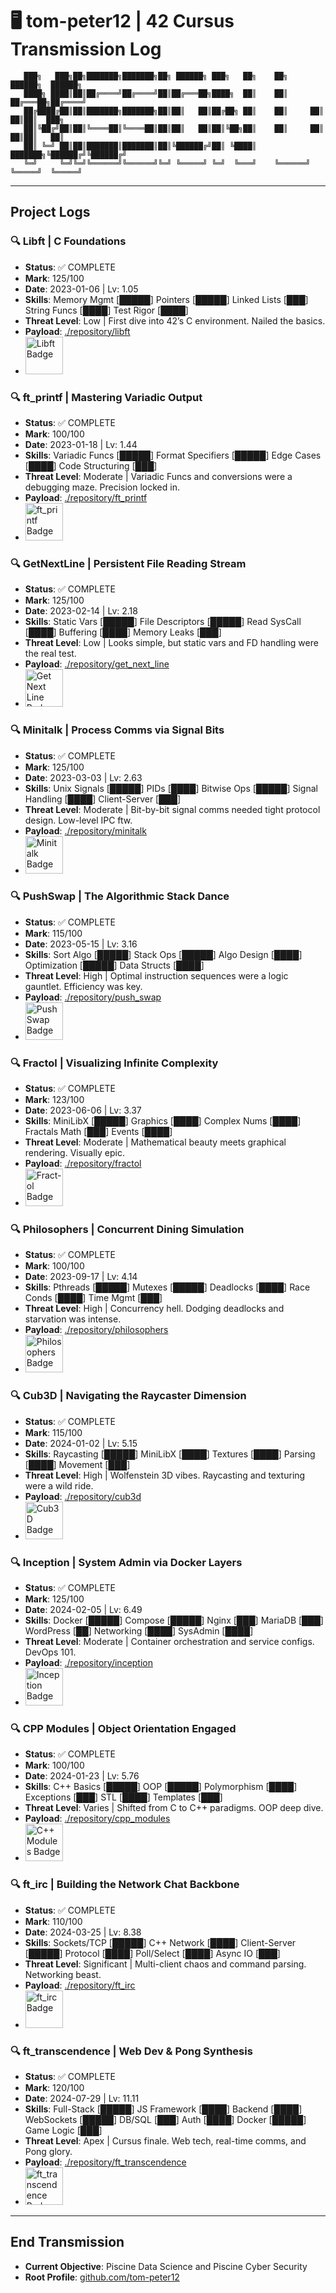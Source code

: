 # 🖥️ tom-peter12 | 42 Cursus Transmission Log

```
   ███╗   ███╗██╗███████╗███████╗██╗ ██████╗ ███╗   ██╗    ██╗      ██████╗  ██████╗ 
   ████╗ ████║██║██╔════╝██╔════╝██║██╔═══██╗████╗  ██║    ██║     ██╔═══██╗██╔════╝ 
   ██╔████╔██║██║███████╗███████╗██║██║   ██║██╔██╗ ██║    ██║     ██║   ██║██║  ███╗
   ██║╚██╔╝██║██║╚════██║╚════██║██║██║   ██║██║╚██╗██║    ██║     ██║   ██║██║   ██║
   ██║ ╚═╝ ██║██║███████║███████║██║╚██████╔╝██║ ╚████║    ███████╗╚██████╔╝╚██████╔╝
   ╚═╝     ╚═╝╚═╝╚══════╝╚══════╝╚═╝ ╚═════╝ ╚═╝  ╚═══╝    ╚══════╝ ╚═════╝  ╚═════╝ 
```
   
   
---

## Project Logs

### 🔍 Libft | C Foundations
- **Status**: ✅ COMPLETE
- **Mark**: 125/100
- **Date**: 2023-01-06 | Lv: 1.05
- **Skills**: Memory Mgmt [█████] Pointers [█████] Linked Lists [███] String Funcs [████] Test Rigor [████]
- **Threat Level**: Low | First dive into 42’s C environment. Nailed the basics.
- **Payload**: [./repository/libft](https://github.com/tom-peter12/01-libft)
- <img src="https://raw.githubusercontent.com/tom-peter12/tom-peter12/main/badges/libft.png" width="60" alt="Libft Badge">

### 🔍 ft_printf | Mastering Variadic Output
- **Status**: ✅ COMPLETE
- **Mark**: 100/100
- **Date**: 2023-01-18 | Lv: 1.44
- **Skills**: Variadic Funcs [█████] Format Specifiers [█████] Edge Cases [████] Code Structuring [███]
- **Threat Level**: Moderate | Variadic Funcs and conversions were a debugging maze. Precision locked in.
- **Payload**: [./repository/ft_printf](https://github.com/tom-peter12/02-ft_printf)
- <img src="https://raw.githubusercontent.com/tom-peter12/tom-peter12/main/badges/printf.png" width="60" alt="ft_printf Badge">

### 🔍 GetNextLine | Persistent File Reading Stream
- **Status**: ✅ COMPLETE
- **Mark**: 125/100
- **Date**: 2023-02-14 | Lv: 2.18
- **Skills**: Static Vars [█████] File Descriptors [█████] Read SysCall [████] Buffering [████] Memory Leaks [███]
- **Threat Level**: Low | Looks simple, but static vars and FD handling were the real test.
- **Payload**: [./repository/get_next_line](https://github.com/tom-peter12/get_next_line)
- <img src="https://raw.githubusercontent.com/tom-peter12/tom-peter12/main/badges/gnl.png" width="60" alt="Get Next Line Badge">

### 🔍 Minitalk | Process Comms via Signal Bits
- **Status**: ✅ COMPLETE
- **Mark**: 125/100
- **Date**: 2023-03-03 | Lv: 2.63
- **Skills**: Unix Signals [█████] PIDs [████] Bitwise Ops [█████] Signal Handling [████] Client-Server [███]
- **Threat Level**: Moderate | Bit-by-bit signal comms needed tight protocol design. Low-level IPC ftw.
- **Payload**: [./repository/minitalk](https://github.com/tom-peter12/minitalk)
- <img src="https://raw.githubusercontent.com/tom-peter12/tom-peter12/main/badges/minitalk.png" width="60" alt="Minitalk Badge">

### 🔍 PushSwap | The Algorithmic Stack Dance
- **Status**: ✅ COMPLETE
- **Mark**: 115/100
- **Date**: 2023-05-15 | Lv: 3.16
- **Skills**: Sort Algo [█████] Stack Ops [█████] Algo Design [████] Optimization [█████] Data Structs [████]
- **Threat Level**: High | Optimal instruction sequences were a logic gauntlet. Efficiency was key.
- **Payload**: [./repository/push_swap](https://github.com/tom-peter12/push_swap)
- <img src="https://raw.githubusercontent.com/tom-peter12/tom-peter12/main/badges/pushswap.png" width="60" alt="Push Swap Badge">

### 🔍 Fractol | Visualizing Infinite Complexity
- **Status**: ✅ COMPLETE
- **Mark**: 123/100
- **Date**: 2023-06-06 | Lv: 3.37
- **Skills**: MiniLibX [█████] Graphics [████] Complex Nums [████] Fractals Math [███] Events [████]
- **Threat Level**: Moderate | Mathematical beauty meets graphical rendering. Visually epic.
- **Payload**: [./repository/fractol](https://github.com/tom-peter12/fractol)
- <img src="https://raw.githubusercontent.com/tom-peter12/tom-peter12/main/badges/fractol.png" width="60" alt="Fract-ol Badge">

### 🔍 Philosophers | Concurrent Dining Simulation
- **Status**: ✅ COMPLETE
- **Mark**: 100/100
- **Date**: 2023-09-17 | Lv: 4.14
- **Skills**: Pthreads [█████] Mutexes [█████] Deadlocks [████] Race Conds [████] Time Mgmt [███]
- **Threat Level**: High | Concurrency hell. Dodging deadlocks and starvation was intense.
- **Payload**: [./repository/philosophers](https://github.com/tom-peter12/philo)
- <img src="https://raw.githubusercontent.com/tom-peter12/tom-peter12/main/badges/philo.png" width="60" alt="Philosophers Badge">

### 🔍 Cub3D | Navigating the Raycaster Dimension
- **Status**: ✅ COMPLETE
- **Mark**: 115/100
- **Date**: 2024-01-02 | Lv: 5.15
- **Skills**: Raycasting [█████] MiniLibX [████] Textures [████] Parsing [████] Movement [███]
- **Threat Level**: High | Wolfenstein 3D vibes. Raycasting and texturing were a wild ride.
- **Payload**: [./repository/cub3d](https://github.com/tom-peter12/cub3D)
- <img src="https://raw.githubusercontent.com/tom-peter12/tom-peter12/main/badges/cub3D.png" width="60" alt="Cub3D Badge">

### 🔍 Inception | System Admin via Docker Layers
- **Status**: ✅ COMPLETE
- **Mark**: 125/100
- **Date**: 2024-02-05 | Lv: 6.49
- **Skills**: Docker [█████] Compose [█████] Nginx [███] MariaDB [███] WordPress [██] Networking [████] SysAdmin [████]
- **Threat Level**: Moderate | Container orchestration and service configs. DevOps 101.
- **Payload**: [./repository/inception](https://github.com/tom-peter12/Inception)
- <img src="https://raw.githubusercontent.com/tom-peter12/tom-peter12/main/badges/inceptionm.png" width="60" alt="Inception Badge">

### 🔍 CPP Modules | Object Orientation Engaged
- **Status**: ✅ COMPLETE
- **Mark**: 100/100
- **Date**: 2024-01-23 | Lv: 5.76
- **Skills**: C++ Basics [█████] OOP [█████] Polymorphism [████] Exceptions [███] STL [████] Templates [███]
- **Threat Level**: Varies | Shifted from C to C++ paradigms. OOP deep dive.
- **Payload**: [./repository/cpp_modules](https://github.com/tom-peter12/CPP_Modules)
- <img src="https://raw.githubusercontent.com/tom-peter12/tom-peter12/main/badges/cppmodule.png" width="60" alt="C++ Modules Badge">

### 🔍 ft_irc | Building the Network Chat Backbone
- **Status**: ✅ COMPLETE
- **Mark**: 110/100
- **Date**: 2024-03-25 | Lv: 8.38
- **Skills**: Sockets/TCP [█████] C++ Network [████] Client-Server [█████] Protocol [████] Poll/Select [████] Async IO [███]
- **Threat Level**: Significant | Multi-client chaos and command parsing. Networking beast.
- **Payload**: [./repository/ft_irc](https://github.com/tom-peter12/ft_irc)
- <img src="https://raw.githubusercontent.com/tom-peter12/tom-peter12/main/badges/irc.png" width="60" alt="ft_irc Badge">

### 🔍 ft_transcendence | Web Dev & Pong Synthesis
- **Status**: ✅ COMPLETE
- **Mark**: 120/100
- **Date**: 2024-07-29 | Lv: 11.11
- **Skills**: Full-Stack [█████] JS Framework [████] Backend [████] WebSockets [█████] DB/SQL [███] Auth [████] Docker [█████] Game Logic [███]
- **Threat Level**: Apex | Cursus finale. Web tech, real-time comms, and Pong glory.
- **Payload**: [./repository/ft_transcendence](https://github.com/tom-peter12/ft_transcendence)
- <img src="https://raw.githubusercontent.com/tom-peter12/tom-peter12/main/badges/transcendence.png" width="60" alt="ft_transcendence Badge">

---

## End Transmission
- **Current Objective**: Piscine Data Science and Piscine Cyber Security
- **Root Profile**: [github.com/tom-peter12](https://github.com/tom-peter12)